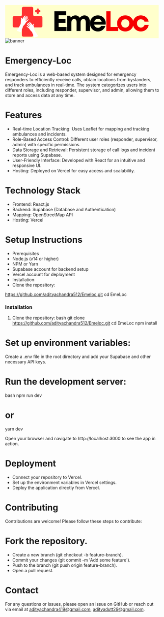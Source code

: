 <svg xmlns="http://www.w3.org/2000/svg" xmlns:xlink="http://www.w3.org/1999/xlink" width="500" zoomAndPan="magnify" viewBox="0 0 375 80.999996" height="108" preserveAspectRatio="xMidYMid meet" version="1.0"><defs><g/><clipPath id="818fbe390e"><path d="M 18.21875 4.5 L 91.28125 4.5 L 91.28125 77.558594 L 18.21875 77.558594 Z M 18.21875 4.5 " clip-rule="nonzero"/></clipPath><clipPath id="5fc0cd8910"><path d="M 64.699219 4.5 L 44.800781 4.5 C 42.730469 4.5 41.050781 6.179688 41.050781 8.25 L 41.050781 23.582031 C 41.050781 25.652344 39.371094 27.332031 37.300781 27.332031 L 21.96875 27.332031 C 19.898438 27.332031 18.21875 29.011719 18.21875 31.082031 L 18.21875 50.980469 C 18.21875 53.050781 19.898438 54.730469 21.96875 54.730469 L 37.300781 54.730469 C 39.371094 54.730469 41.050781 56.40625 41.050781 58.480469 L 41.050781 73.808594 C 41.050781 75.882812 42.730469 77.558594 44.800781 77.558594 L 64.699219 77.558594 C 66.769531 77.558594 68.449219 75.882812 68.449219 73.808594 L 68.449219 58.480469 C 68.449219 56.40625 70.128906 54.730469 72.199219 54.730469 L 87.53125 54.730469 C 89.601562 54.730469 91.28125 53.050781 91.28125 50.980469 L 91.28125 31.082031 C 91.28125 29.011719 89.601562 27.332031 87.53125 27.332031 L 72.199219 27.332031 C 70.128906 27.332031 68.449219 25.652344 68.449219 23.582031 L 68.449219 8.25 C 68.449219 6.179688 66.769531 4.5 64.699219 4.5 Z M 64.699219 4.5 " clip-rule="nonzero"/></clipPath><clipPath id="78d13cf174"><path d="M 73.214844 8.78125 L 86.148438 8.78125 L 86.148438 21.71875 L 73.214844 21.71875 Z M 73.214844 8.78125 " clip-rule="nonzero"/></clipPath><clipPath id="dffa9a889f"><path d="M 80.605469 8.78125 L 78.753906 8.78125 C 77.925781 8.78125 77.253906 9.453125 77.253906 10.28125 L 77.253906 11.324219 C 77.253906 12.152344 76.585938 12.824219 75.753906 12.824219 L 74.714844 12.824219 C 73.882812 12.824219 73.214844 13.496094 73.214844 14.324219 L 73.214844 16.175781 C 73.214844 17.003906 73.882812 17.675781 74.714844 17.675781 L 75.753906 17.675781 C 76.585938 17.675781 77.253906 18.347656 77.253906 19.175781 L 77.253906 20.21875 C 77.253906 21.046875 77.925781 21.71875 78.753906 21.71875 L 80.605469 21.71875 C 81.433594 21.71875 82.105469 21.046875 82.105469 20.21875 L 82.105469 19.175781 C 82.105469 18.347656 82.777344 17.675781 83.605469 17.675781 L 84.648438 17.675781 C 85.476562 17.675781 86.148438 17.003906 86.148438 16.175781 L 86.148438 14.324219 C 86.148438 13.496094 85.476562 12.824219 84.648438 12.824219 L 83.605469 12.824219 C 82.777344 12.824219 82.105469 12.152344 82.105469 11.324219 L 82.105469 10.28125 C 82.105469 9.453125 81.433594 8.78125 80.605469 8.78125 Z M 80.605469 8.78125 " clip-rule="nonzero"/></clipPath><clipPath id="a0671b98fa"><path d="M 28 25 L 58 25 L 58 67 L 28 67 Z M 28 25 " clip-rule="nonzero"/></clipPath><clipPath id="262bd429e1"><path d="M 41.285156 21.71875 L 60.304688 28.6875 L 45.316406 69.609375 L 26.292969 62.644531 Z M 41.285156 21.71875 " clip-rule="nonzero"/></clipPath><clipPath id="337afb407a"><path d="M 41.285156 21.71875 L 60.304688 28.6875 L 45.316406 69.609375 L 26.292969 62.644531 Z M 41.285156 21.71875 " clip-rule="nonzero"/></clipPath><clipPath id="0ed2914fb5"><path d="M 52 41 L 82 41 L 82 81 L 52 81 Z M 52 41 " clip-rule="nonzero"/></clipPath><clipPath id="c0814477b3"><path d="M 49.011719 45.050781 L 67.121094 37.445312 L 83.046875 75.363281 L 64.933594 82.96875 Z M 49.011719 45.050781 " clip-rule="nonzero"/></clipPath><clipPath id="d84ad8eddb"><path d="M 66.945312 37.519531 L 48.832031 45.125 L 64.757812 83.042969 L 82.871094 75.4375 Z M 66.945312 37.519531 " clip-rule="nonzero"/></clipPath></defs><rect x="-37.5" width="450" fill="#ffffff" y="-8.1" height="97.199995" fill-opacity="1"/><rect x="-37.5" width="450" fill="#ffffcc" y="-8.1" height="97.199995" fill-opacity="1"/><g fill="#000000" fill-opacity="1"><g transform="translate(114.844869, 63.617888)"><g><path d="M 15.96875 -9.703125 L 35.15625 -9.703125 L 35.15625 0 L 5.5 0 L 5.5 -48.171875 L 34.40625 -48.171875 L 34.40625 -38.53125 L 15.96875 -38.53125 L 15.96875 -29.03125 L 32.609375 -29.03125 L 32.609375 -19.609375 L 15.96875 -19.609375 Z M 15.96875 -9.703125 "/></g></g></g><g fill="#000000" fill-opacity="1"><g transform="translate(146.841832, 63.617888)"><g><path d="M 47.0625 -38.046875 C 49.632812 -38.046875 51.90625 -37.414062 53.875 -36.15625 C 55.851562 -34.894531 57.40625 -33.160156 58.53125 -30.953125 C 59.65625 -28.753906 60.21875 -26.210938 60.21875 -23.328125 L 60.21875 0 L 50.171875 0 L 50.171875 -21.671875 C 50.171875 -26.722656 48.285156 -29.25 44.515625 -29.25 C 42.316406 -29.25 40.585938 -28.441406 39.328125 -26.828125 C 38.066406 -25.222656 37.4375 -22.976562 37.4375 -20.09375 L 37.4375 0 L 27.59375 0 L 27.59375 -21.671875 C 27.59375 -26.722656 25.78125 -29.25 22.15625 -29.25 C 19.863281 -29.25 18.070312 -28.441406 16.78125 -26.828125 C 15.5 -25.222656 14.859375 -22.976562 14.859375 -20.09375 L 14.859375 0 L 4.8125 0 L 4.8125 -37.15625 L 11.828125 -37.15625 L 13.6875 -32.546875 C 15.019531 -34.203125 16.660156 -35.53125 18.609375 -36.53125 C 20.554688 -37.539062 22.632812 -38.046875 24.84375 -38.046875 C 27.175781 -38.046875 29.285156 -37.519531 31.171875 -36.46875 C 33.054688 -35.414062 34.523438 -33.945312 35.578125 -32.0625 C 36.859375 -33.894531 38.507812 -35.347656 40.53125 -36.421875 C 42.550781 -37.503906 44.726562 -38.046875 47.0625 -38.046875 Z M 47.0625 -38.046875 "/></g></g></g><g fill="#000000" fill-opacity="1"><g transform="translate(204.91871, 63.617888)"><g><path d="M 40.875 -18.71875 C 40.875 -17.75 40.804688 -16.765625 40.671875 -15.765625 L 12.59375 -15.765625 C 13.007812 -13.234375 14.019531 -11.289062 15.625 -9.9375 C 17.226562 -8.582031 19.242188 -7.90625 21.671875 -7.90625 C 23.421875 -7.90625 24.984375 -8.285156 26.359375 -9.046875 C 27.734375 -9.804688 28.785156 -10.851562 29.515625 -12.1875 L 40.125 -12.1875 C 38.738281 -8.144531 36.394531 -4.929688 33.09375 -2.546875 C 29.789062 -0.160156 25.984375 1.03125 21.671875 1.03125 C 18.003906 1.03125 14.710938 0.171875 11.796875 -1.546875 C 8.890625 -3.265625 6.597656 -5.601562 4.921875 -8.5625 C 3.242188 -11.519531 2.40625 -14.859375 2.40625 -18.578125 C 2.40625 -22.296875 3.242188 -25.632812 4.921875 -28.59375 C 6.597656 -31.550781 8.890625 -33.890625 11.796875 -35.609375 C 14.710938 -37.328125 18.003906 -38.1875 21.671875 -38.1875 C 25.484375 -38.1875 28.832031 -37.300781 31.71875 -35.53125 C 34.613281 -33.769531 36.863281 -31.421875 38.46875 -28.484375 C 40.070312 -25.546875 40.875 -22.289062 40.875 -18.71875 Z M 21.671875 -29.65625 C 19.421875 -29.65625 17.523438 -29.035156 15.984375 -27.796875 C 14.453125 -26.554688 13.414062 -24.835938 12.875 -22.640625 L 30.828125 -22.640625 C 29.359375 -27.316406 26.304688 -29.65625 21.671875 -29.65625 Z M 21.671875 -29.65625 "/></g></g></g><g fill="#f60000" fill-opacity="1"><g transform="translate(241.66517, 63.617888)"><g><path d="M 15.96875 -9.703125 L 34.40625 -9.703125 L 34.40625 0 L 5.5 0 L 5.5 -48.171875 L 15.96875 -48.171875 Z M 15.96875 -9.703125 "/></g></g></g><g fill="#f60000" fill-opacity="1"><g transform="translate(271.116074, 63.617888)"><g><path d="M 22.5 1.03125 C 18.644531 1.03125 15.203125 0.171875 12.171875 -1.546875 C 9.148438 -3.265625 6.765625 -5.601562 5.015625 -8.5625 C 3.273438 -11.519531 2.40625 -14.859375 2.40625 -18.578125 C 2.40625 -22.335938 3.273438 -25.695312 5.015625 -28.65625 C 6.765625 -31.613281 9.148438 -33.941406 12.171875 -35.640625 C 15.203125 -37.335938 18.644531 -38.1875 22.5 -38.1875 C 26.3125 -38.1875 29.726562 -37.335938 32.75 -35.640625 C 35.78125 -33.941406 38.164062 -31.613281 39.90625 -28.65625 C 41.65625 -25.695312 42.53125 -22.335938 42.53125 -18.578125 C 42.53125 -14.859375 41.65625 -11.519531 39.90625 -8.5625 C 38.164062 -5.601562 35.78125 -3.265625 32.75 -1.546875 C 29.726562 0.171875 26.3125 1.03125 22.5 1.03125 Z M 22.5 -8.390625 C 25.394531 -8.390625 27.757812 -9.328125 29.59375 -11.203125 C 31.425781 -13.085938 32.34375 -15.546875 32.34375 -18.578125 C 32.34375 -21.609375 31.425781 -24.0625 29.59375 -25.9375 C 27.757812 -27.820312 25.394531 -28.765625 22.5 -28.765625 C 19.5625 -28.765625 17.175781 -27.820312 15.34375 -25.9375 C 13.507812 -24.0625 12.59375 -21.609375 12.59375 -18.578125 C 12.59375 -15.546875 13.507812 -13.085938 15.34375 -11.203125 C 17.175781 -9.328125 19.5625 -8.390625 22.5 -8.390625 Z M 22.5 -8.390625 "/></g></g></g><g fill="#f60000" fill-opacity="1"><g transform="translate(309.581409, 63.617888)"><g><path d="M 22.09375 1.03125 C 18.375 1.03125 15.019531 0.160156 12.03125 -1.578125 C 9.050781 -3.328125 6.703125 -5.691406 4.984375 -8.671875 C 3.265625 -11.648438 2.40625 -15 2.40625 -18.71875 C 2.40625 -22.4375 3.265625 -25.757812 4.984375 -28.6875 C 6.703125 -31.625 9.050781 -33.941406 12.03125 -35.640625 C 15.019531 -37.335938 18.394531 -38.1875 22.15625 -38.1875 C 25.363281 -38.1875 28.285156 -37.554688 30.921875 -36.296875 C 33.566406 -35.035156 35.769531 -33.257812 37.53125 -30.96875 C 39.300781 -28.675781 40.484375 -26.015625 41.078125 -22.984375 L 31.109375 -22.984375 C 30.273438 -24.816406 29.066406 -26.238281 27.484375 -27.25 C 25.898438 -28.257812 24.101562 -28.765625 22.09375 -28.765625 C 20.300781 -28.765625 18.679688 -28.316406 17.234375 -27.421875 C 15.785156 -26.523438 14.648438 -25.316406 13.828125 -23.796875 C 13.003906 -22.285156 12.59375 -20.566406 12.59375 -18.640625 C 12.59375 -16.722656 13.003906 -14.992188 13.828125 -13.453125 C 14.648438 -11.910156 15.785156 -10.679688 17.234375 -9.765625 C 18.679688 -8.847656 20.300781 -8.390625 22.09375 -8.390625 C 24.15625 -8.390625 25.953125 -8.925781 27.484375 -10 C 29.023438 -11.082031 30.234375 -12.632812 31.109375 -14.65625 L 41.21875 -14.65625 C 40.625 -11.539062 39.429688 -8.800781 37.640625 -6.4375 C 35.847656 -4.070312 33.617188 -2.234375 30.953125 -0.921875 C 28.296875 0.378906 25.34375 1.03125 22.09375 1.03125 Z M 22.09375 1.03125 "/></g></g></g><g clip-path="url(#818fbe390e)"><g clip-path="url(#5fc0cd8910)"><path fill="#ff3131" d="M 18.21875 4.5 L 91.28125 4.5 L 91.28125 77.558594 L 18.21875 77.558594 Z M 18.21875 4.5 " fill-opacity="1" fill-rule="nonzero"/></g></g><g clip-path="url(#78d13cf174)"><g clip-path="url(#dffa9a889f)"><path fill="#ff3131" d="M 73.214844 8.78125 L 86.148438 8.78125 L 86.148438 21.71875 L 73.214844 21.71875 Z M 73.214844 8.78125 " fill-opacity="1" fill-rule="nonzero"/></g></g><g clip-path="url(#a0671b98fa)"><g clip-path="url(#262bd429e1)"><g clip-path="url(#337afb407a)"><path fill="#ffffff" d="M 28.269531 62.898438 C 30.296875 60.242188 31.679688 57.179688 33.535156 54.410156 C 35.128906 51.707031 36.8125 48.996094 37.792969 46 C 38.386719 43.355469 37.785156 40.570312 38.699219 37.980469 C 38.90625 36.464844 39.597656 34.902344 39.195312 33.382812 C 38.234375 32.515625 38.066406 30.566406 39.839844 31.171875 C 41.421875 31.316406 41.617188 34.183594 42.21875 34.285156 C 43.199219 32.195312 44.132812 30.007812 45.863281 28.410156 C 46.867188 27.5 47.660156 25.542969 49.25 25.816406 C 50.949219 26.738281 49.007812 28.550781 48.402344 29.605469 C 47.835938 30.675781 46.03125 32.210938 46.457031 33.128906 C 48.144531 31.070312 50.21875 29.316406 52.34375 27.703125 C 53.925781 26.355469 55.339844 28.902344 53.597656 29.804688 C 51.910156 31.539062 50.011719 33.105469 48.714844 35.175781 C 47.914062 35.925781 48.445312 36.445312 49.097656 35.484375 C 50.570312 33.832031 52.316406 32.460938 53.863281 30.882812 C 54.96875 29.097656 57.023438 31.429688 55.355469 32.527344 C 54.074219 34.007812 52.601562 35.3125 51.320312 36.785156 C 50.886719 37.402344 49.007812 39.8125 50.867188 38.828125 C 52.613281 37.84375 54.128906 36.53125 55.625 35.210938 C 57.503906 34.101562 57.453125 36.859375 56.097656 37.515625 C 54.605469 39.207031 52.914062 40.714844 51.226562 42.203125 C 49.429688 44.6875 48.214844 47.648438 45.808594 49.652344 C 44.398438 50.484375 43.851562 52.011719 43.347656 53.484375 C 41.722656 57.90625 40.191406 62.359375 38.617188 66.800781 C 35.171875 65.496094 31.652344 64.351562 28.269531 62.898438 Z M 28.269531 62.898438 " fill-opacity="1" fill-rule="nonzero"/></g></g></g><g clip-path="url(#0ed2914fb5)"><g clip-path="url(#c0814477b3)"><g clip-path="url(#d84ad8eddb)"><path fill="#ffffff" d="M 81.15625 76.144531 C 79.105469 73.707031 77.65625 70.851562 75.765625 68.300781 C 74.128906 65.796875 72.40625 63.289062 71.339844 60.480469 C 70.660156 57.992188 71.105469 55.308594 70.121094 52.882812 C 69.859375 51.453125 69.128906 49.996094 69.441406 48.53125 C 70.320312 47.660156 70.394531 45.796875 68.734375 46.453125 C 67.234375 46.660156 67.175781 49.402344 66.605469 49.527344 C 65.582031 47.578125 64.59375 45.539062 62.875 44.09375 C 61.882812 43.269531 61.039062 41.441406 59.539062 41.773438 C 57.960938 42.726562 59.886719 44.363281 60.511719 45.34375 C 61.097656 46.335938 62.886719 47.71875 62.519531 48.609375 C 60.820312 46.726562 58.769531 45.148438 56.675781 43.707031 C 55.109375 42.492188 53.875 44.980469 55.574219 45.761719 C 57.261719 47.339844 59.136719 48.746094 60.460938 50.660156 C 61.257812 51.335938 60.773438 51.855469 60.109375 50.96875 C 58.636719 49.460938 56.914062 48.234375 55.367188 46.800781 C 54.238281 45.148438 52.386719 47.460938 54.023438 48.433594 C 55.304688 49.785156 56.765625 50.960938 58.054688 52.304688 C 58.492188 52.875 60.390625 55.089844 58.574219 54.234375 C 56.867188 53.371094 55.367188 52.1875 53.882812 51 C 52.046875 50.027344 52.21875 52.648438 53.535156 53.214844 C 55.035156 54.757812 56.707031 56.121094 58.382812 57.460938 C 60.203125 59.746094 61.492188 62.511719 63.871094 64.3125 C 65.25 65.042969 65.835938 66.472656 66.382812 67.851562 C 68.125 71.988281 69.78125 76.164062 71.476562 80.320312 C 74.699219 78.925781 78 77.679688 81.15625 76.144531 Z M 81.15625 76.144531 " fill-opacity="1" fill-rule="nonzero"/></g></g></g></svg>
![banner](https://github.com/user-attachments/assets/438e017a-a935-4b99-9151-62977ada21cf)

# Emergency-Loc
Emergency-Loc is a web-based system designed for emergency responders to efficiently receive calls, obtain locations from bystanders, and track ambulances in real-time. The system categorizes users into different roles, including responder, supervisor, and admin, allowing them to store and access data at any time.

# Features
- Real-time Location Tracking: Uses Leaflet for mapping and tracking ambulances and incidents.
- Role-Based Access Control: Different user roles (responder, supervisor, admin) with specific permissions.
- Data Storage and Retrieval: Persistent storage of call logs and incident reports using Supabase.
- User-Friendly Interface: Developed with React for an intuitive and responsive UI.
- Hosting: Deployed on Vercel for easy access and scalability.

# Technology Stack
- Frontend: React.js
- Backend: Supabase (Database and Authentication)
- Mapping: OpenStreetMap API
- Hosting: Vercel

# Setup Instructions
- Prerequisites
- Node.js (v14 or higher)
- NPM or Yarn
- Supabase account for backend setup
- Vercel account for deployment
- Installation
- Clone the repository:

https://github.com/adityachandra512/Emeloc.git
cd EmeLoc

### Installation

1. Clone the repository:
   bash
   git clone https://github.com/adityachandra512/Emeloc.git
   cd EmeLoc
   npm install
   
   
# Set up environment variables:
Create a .env file in the root directory and add your Supabase and other necessary API keys.

# Run the development server:

bash
npm run dev
# or
yarn dev

Open your browser and navigate to http://localhost:3000 to see the app in action.

# Deployment
- Connect your repository to Vercel.
- Set up the environment variables in Vercel settings.
- Deploy the application directly from Vercel.


# Contributing
Contributions are welcome! Please follow these steps to contribute:

# Fork the repository.
- Create a new branch (git checkout -b feature-branch).
- Commit your changes (git commit -m 'Add some feature').
- Push to the branch (git push origin feature-branch).
- Open a pull request.

# Contact
For any questions or issues, please open an issue on GitHub or reach out via email at adityachandra419@gmail.com, adityadutt29@gmail.com.


